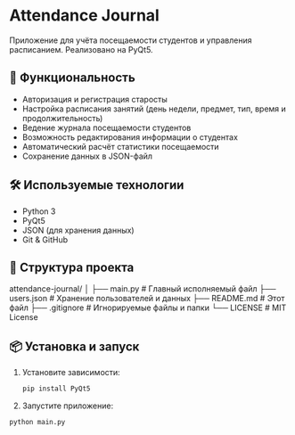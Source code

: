# Attendance Journal

Приложение для учёта посещаемости студентов и управления расписанием. Реализовано на PyQt5.

## 🚀 Функциональность

- Авторизация и регистрация старосты
- Настройка расписания занятий (день недели, предмет, тип, время и продолжительность)
- Ведение журнала посещаемости студентов
- Возможность редактирования информации о студентах
- Автоматический расчёт статистики посещаемости
- Сохранение данных в JSON-файл

## 🛠️ Используемые технологии

- Python 3
- PyQt5
- JSON (для хранения данных)
- Git & GitHub

## 🧱 Структура проекта
attendance-journal/
│
├── main.py # Главный исполняемый файл
├── users.json # Хранение пользователей и данных
├── README.md # Этот файл
├── .gitignore # Игнорируемые файлы и папки
└── LICENSE # MIT License
## 📦 Установка и запуск

1. Установите зависимости:
   ```bash
   pip install PyQt5
2. Запустите приложение:
```bash
python main.py
